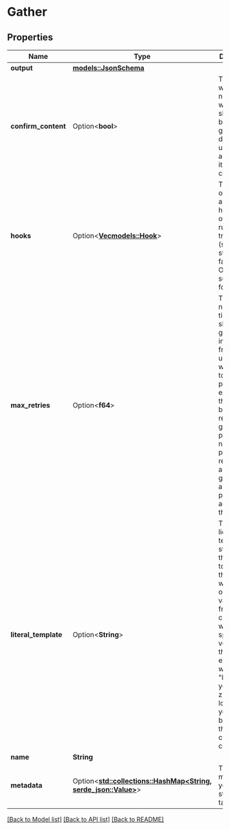 # Gather

## Properties

Name | Type | Description | Notes
------------ | ------------- | ------------- | -------------
**output** | [**models::JsonSchema**](JsonSchema.md) |  | 
**confirm_content** | Option<**bool**> | This is whether or not the workflow should read back the gathered data to the user, and ask about its correctness. | [optional]
**hooks** | Option<[**Vec<models::Hook>**](Hook.md)> | This is a list of hooks for a task. Each hook is a list of tasks to run on a trigger (such as on start, on failure, etc). Only Say is supported for now. | [optional]
**max_retries** | Option<**f64**> | This is the number of times we should try to gather the information from the user before we failover to the fail path. An example of this would be a user refusing to give their phone number for privacy reasons, and then going down a different path on account of this | [optional]
**literal_template** | Option<**String**> | This is a liquid templating string. On the first call to Gather, the template will be filled out with variables from the context, and will be spoken verbatim to the user. An example would be \"Base on your zipcode, it looks like you could be in one of these counties: {{ counties | join: \", \" }}. Which one do you live in?\" | [optional]
**name** | **String** |  | 
**metadata** | Option<[**std::collections::HashMap<String, serde_json::Value>**](serde_json::Value.md)> | This is for metadata you want to store on the task. | [optional]

[[Back to Model list]](../README.md#documentation-for-models) [[Back to API list]](../README.md#documentation-for-api-endpoints) [[Back to README]](../README.md)


